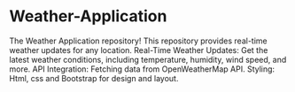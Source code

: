 # Weather-Application
The Weather Application repository! This repository provides real-time weather updates for any location. Real-Time Weather Updates: Get the latest weather conditions, including temperature, humidity, wind speed, and more. API Integration: Fetching data from OpenWeatherMap API. Styling: Html, css and Bootstrap for design and layout.
